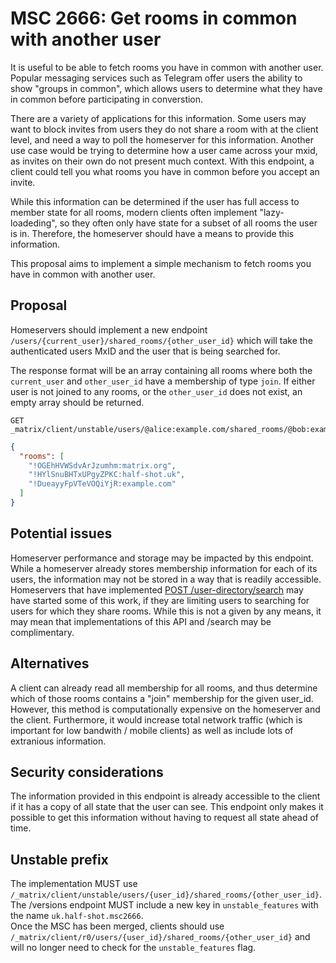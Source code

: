# MSC 2666: Get rooms in common with another user

It is useful to be able to fetch rooms you have in common with another user. Popular messaging services
such as Telegram offer users the ability to show "groups in common", which allows users to determine
what they have in common before participating in converstion.

There are a variety of applications for this information. Some users may want to block invites from
users they do not share a room with at the client level, and need a way to poll the homeserver for
this information. Another use case would be trying to determine how a user came across your mxid, as
invites on their own do not present much context. With this endpoint, a client could tell you what
rooms you have in common before you accept an invite.

While this information can be determined if the user has full access to member state for all rooms,
modern clients often implement "lazy-loadeding", so they often only have state for a subset of all rooms
the user is in. Therefore, the homeserver should have a means to provide this information.

This proposal aims to implement a simple mechanism to fetch rooms you have in common with another user.

## Proposal

Homeservers should implement a new endpoint `/users/{current_user}/shared_rooms/{other_user_id}` which will take
the authenticated users MxID and the user that is being searched for.

The response format will be an array containing all rooms where both the `current_user` and `other_user_id` have
a membership of type `join`. If either user is not joined to any rooms, or the `other_user_id` does not exist, an
empty array should be returned.

```
GET _matrix/client/unstable/users/@alice:example.com/shared_rooms/@bob:example.com
```

```json
{
  "rooms": [
    "!OGEhHVWSdvArJzumhm:matrix.org",
    "!HYlSnuBHTxUPgyZPKC:half-shot.uk",
    "!DueayyFpVTeVOQiYjR:example.com"
  ]
}
```

## Potential issues

Homeserver performance and storage may be impacted by this endpoint. While a homeserver already stores
membership information for each of its users, the information may not be stored in a way that is readily
accessible. Homeservers that have implemented [POST /user-directory/search](https://matrix.org/docs/spec/client_server/r0.6.0#post-matrix-client-r0-user-directory-search)
may have started some of this work, if they are limiting users to searching for users for which they
share rooms. While this is not a given by any means, it may mean that implementations of this API
and /search may be complimentary.


## Alternatives

A client can already read all membership for all rooms, and thus determine which of those rooms contains
a "join" membership for the given user_id. However, this method is computationally expensive on the homeserver
and the client. Furthermore, it would increase total network traffic (which is important for low bandwith / mobile clients)
as well as include lots of extranious information.


## Security considerations

The information provided in this endpoint is already accessible to the client if it has a copy of all
state that the user can see. This endpoint only makes it possible to get this information without having
to request all state ahead of time.


## Unstable prefix

The implementation MUST use `/_matrix/client/unstable/users/{user_id}/shared_rooms/{other_user_id}`.  
The /versions endpoint MUST include a new key in `unstable_features` with the name `uk.half-shot.msc2666`.  
Once the MSC has been merged, clients should use `/_matrix/client/r0/users/{user_id}/shared_rooms/{other_user_id}`
and will no longer need to check for the `unstable_features` flag.
